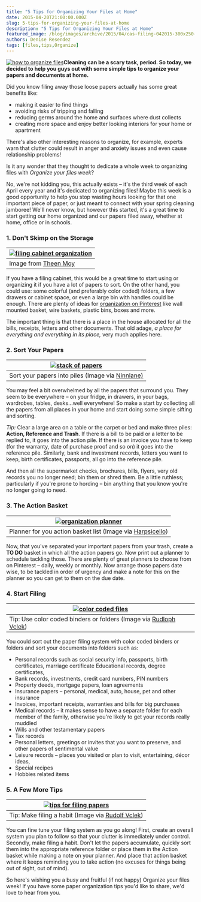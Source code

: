 ```yaml
---
title: "5 Tips for Organizing Your Files at Home"
date: 2015-04-20T21:00:00.000Z
slug: 5-tips-for-organizing-your-files-at-home
description: "5 Tips for Organizing Your Files at Home"
featured_image: /blog/images/archive/2015/04/cas-filing-042015-300x250-1.jpg
authors: Denise Resendez
tags: [files,tips,Organize]
---
```


[![how to organize files](/blog/images/cas-filing-042015-300x250.jpg "Tips for Organizing Your Files at Home ")](/blog/images/cas-filing-042015-300x250.jpg)**Cleaning can be a scary task, period. So today, we decided to help you guys out with some simple tips to organize your papers and documents at home.**

Did you know filing away those loose papers actually has some great benefits like:

* making it easier to find things
* avoiding risks of tripping and falling
* reducing germs around the home and surfaces where dust collects
* creating more space and enjoy better looking interiors for your home or apartment

There's also other interesting reasons to organize, for example, experts warn that clutter could result in anger and anxiety issues and even cause relationship problems!

Is it any wonder that they thought to dedicate a whole week to organizing files with _Organize your files week_?

No, we're not kidding you, this actually exists – it's the third week of each April every year and it's dedicated to organizing files! Maybe this week is a good opportunity to help you stop wasting hours looking for that one important piece of paper, or just meant to connect with your spring cleaning jamboree! We'll never know, but however this started, it's a great time to start getting our home organized and our papers filed away, whether at home, office or in schools.

### 1\. Don't Skimp on the Storage

| [![filing cabinet organization](/blog/images/Vacation-2-.png "Don't Skimp on the Storage ")](/blog/images/Vacation-2-.png)                                                                                                                                                                                                                                                                                                                               |
| ---------------------------------------------------------------------------------------------------------------------------------------------------------------------------------------------------------------------------------------------------------------------------------------------------------------------------------------------------------------------------------------------------------------------------------------------------- |
| Image from [Theen Moy](https://www.flickr.com/photos/ninniane/6125098744/in/photolist-akfJsL-92gtpd-brFyRM-dz6jC6-n4BSb8-4v1TRW-73SDTh-5YEa74-4FtC7N-9denyu-b5YSL4-59dFv1-dk7xyB-dkWZ1v-e6CCLc-hicxfC-7qLAdH-iQUAd4-5pHaNv-drkyZy-5YKvNd-8B5W4e-3mxvbE-4jeT8q-nkARm6-6354A3-abfUrg-9XQEgi-nnLSiW-bAeGqa-5JVXgc-pXSsfy-6VeEJv-9vS85j-akSoDt-92gskW-a6UnDD-drjBSz-8AWDSu-8Bd6fs-dk7xK6-8QcqmM-b9Rppk-8vcqhq-beeifK-dkWXLC-8B94Vy-8B5WQx-4wNjpL-dsXLJH) |

If you have a filing cabinet, this would be a great time to start using or organizing it if you have a lot of papers to sort. On the other hand, you could use: some colorful (and preferably color coded) folders, a few drawers or cabinet space, or even a large bin with handles could be enough. There are plenty of ideas for [organization on Pinterest](https://www.pinterest.com) like wall mounted basket, wire baskets, plastic bins, boxes and more.

The important thing is that there is a place in the house allocated for all the bills, receipts, letters and other documents. That old adage, _a place for everything and everything in its place,_ very much applies here.

### 2\. Sort Your Papers

| [![stack of papers](/blog/images/Vacation-4-.png "Sort your papers to start organizing them ")](/blog/images/Vacation-4-.png)                                                                                                                                                                                                                                                                                                                                                        |
| -------------------------------------------------------------------------------------------------------------------------------------------------------------------------------------------------------------------------------------------------------------------------------------------------------------------------------------------------------------------------------------------------------------------------------------------------------------------------------- |
| Sort your papers into piles (Image via [Ninnlane)](https://www.flickr.com/photos/ninniane/6125098744/in/photolist-akfJsL-92gtpd-brFyRM-dz6jC6-n4BSb8-4v1TRW-73SDTh-5YEa74-4FtC7N-9denyu-b5YSL4-59dFv1-dk7xyB-dkWZ1v-e6CCLc-hicxfC-7qLAdH-iQUAd4-5pHaNv-drkyZy-5YKvNd-8B5W4e-3mxvbE-4jeT8q-nkARm6-6354A3-abfUrg-9XQEgi-nnLSiW-bAeGqa-5JVXgc-pXSsfy-6VeEJv-9vS85j-akSoDt-92gskW-a6UnDD-drjBSz-8AWDSu-8Bd6fs-dk7xK6-8QcqmM-b9Rppk-8vcqhq-beeifK-dkWXLC-8B94Vy-8B5WQx-4wNjpL-dsXLJH) |

You may feel a bit overwhelmed by all the papers that surround you. They seem to be everywhere – on your fridge, in drawers, in your bags, wardrobes, tables, desks...well everywhere! So make a start by collecting all the papers from all places in your home and start doing some simple sifting and sorting.

_Tip:_ Clear a large area on a table or the carpet or bed and make three piles: **Action, Reference and Trash**. If there is a bill to be paid or a letter to be replied to, it goes into the action pile. If there is an invoice you have to keep (for the warranty, date of purchase proof and so on) it goes into the reference pile. Similarly, bank and investment records, letters you want to keep, birth certificates, passports, all go into the reference pile.

And then all the supermarket checks, brochures, bills, flyers, very old records you no longer need; bin them or shred them. Be a little ruthless; particularly if you're prone to hording – bin anything that you know you're no longer going to need.

### 3\. The Action Basket

| [![organization planner](/blog/images/Vacation-6-.png "Make a planner with the items from you action basket ")](/blog/images/Vacation-6-.png)                    |
| ------------------------------------------------------------------------------------------------------------------------------------------------------------ |
| Planner for you action basket list (Image via [Harpsicello](https://www.flickr.com/photos/theenmoy/8078124630/in/photolist-diqv1s-4gvqyv-dznsrt-5jp3z-5w3r)) |

Now, that you've separated your important papers from your trash, create a **TO DO** basket in which all the action papers go. Now print out a planner to schedule tackling those. There are plenty of great planners to choose from on Pinterest – daily, weekly or monthly. Now arrange those papers date wise, to be tackled in order of urgency and make a note for this on the planner so you can get to them on the due date.

### 4\. Start Filing

| [![color coded files](/blog/images/Vacation-7-.png "Start filing using color coded binders or folders ")](/blog/images/Vacation-7-.png)                                 |
| ------------------------------------------------------------------------------------------------------------------------------------------------------------------- |
| Tip: Use color coded binders or folders (Image via [Rudloph Vclek](https://www.flickr.com/photos/theenmoy/8078124630/in/photolist-diqv1s-4gvqyv-dznsrt-5jp3z-5w3r)) |

You could sort out the paper filing system with color coded binders or folders and sort your documents into folders such as:

* Personal records such as social security info, passports, birth certificates, marriage certificate Educational records, degree certificates,
* Bank records, investments, credit card numbers, PIN numbers
* Property deeds, mortgage papers, loan agreements
* Insurance papers – personal, medical, auto, house, pet and other insurance
* Invoices, important receipts, warranties and bills for big purchases
* Medical records – it makes sense to have a separate folder for each member of the family, otherwise you're likely to get your records really muddled
* Wills and other testamentary papers
* Tax records
* Personal letters, greetings or invites that you want to preserve, and other papers of sentimental value
* Leisure records – places you visited or plan to visit, entertaining, décor ideas,
* Special recipes
* Hobbies related items

### **5\. A Few More Tips**

| [![tips for filing papers](/blog/images/Vacation-8-.png "A Few More Tips on Filing ")](/blog/images/Vacation-8-.png) |
| ---------------------------------------------------------------------------------------------------------------- |
| Tip: Make filing a habit (Image via [Rudolf Vclek](https://www.flickr.com))                                      |

You can fine tune your filing system as you go along! First, create an overall system you plan to follow so that your clutter is immediately under control. Secondly, make filing a habit. Don't let the papers accumulate, quickly sort them into the appropriate reference folder or place them in the Action basket while making a note on your planner. And place that action basket where it keeps reminding you to take action (no excuses for things being out of sight, out of mind).

So here's wishing you a busy and fruitful (if not happy) Organize your files week! If you have some paper organization tips you'd like to share, we'd love to hear from you.